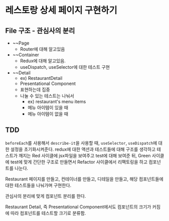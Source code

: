 # 레스토랑 상세 페이지 구현하기

## File 구조 - 관심사의 분리

* ~~Page
  * Router에 대해 알고있음
* ~~Container
  * Redux에 대해 알고있음.
  * useDispatch, useSelector에 대한 테스트 구현
* ~~Detail
  * ex) RestaurantDetail
  * Presentational Component
  * 표현하는데 집중
  * 나눌 수 있는 테스트는 나눠서
    * ex) restaurant's menu items
    * 메뉴 아이템이 있을 때
    * 메뉴 아이템이 없을 때

## TDD

`beforeEach`를 사용해서 `describe-it`을 사용할 때, `useSelector`, `useDispatch`에 대한 설정을 초기화시켜준다.
redux에 대한 액션과 테스트들에 대해 구조를 생각하고 테스트가 깨지는 Red 사이클에 jsx파일을 보여주고 test에 대해 보여준 뒤, Green 사이클에 test에 맞게 간단한 구조로 만들면서 Refactor 사이클에서 리팩토링을 하고 컴포넌트를 나눈다.

Restaurant 페이지를 만들고, 컨테이너를 만들고, 디테일을 만들고, 해당 컴포넌트들에 대한 테스트들을 나눠가며 구현한다.

관심사의 분리에 맞게 컴포넌트 분리를 한다.

Restaurant Detail, 즉 Presentational Component에서도 컴포넌트의 크기가 커짐에 따라 컴포넌트를 테스트할 크기로 분류함.


